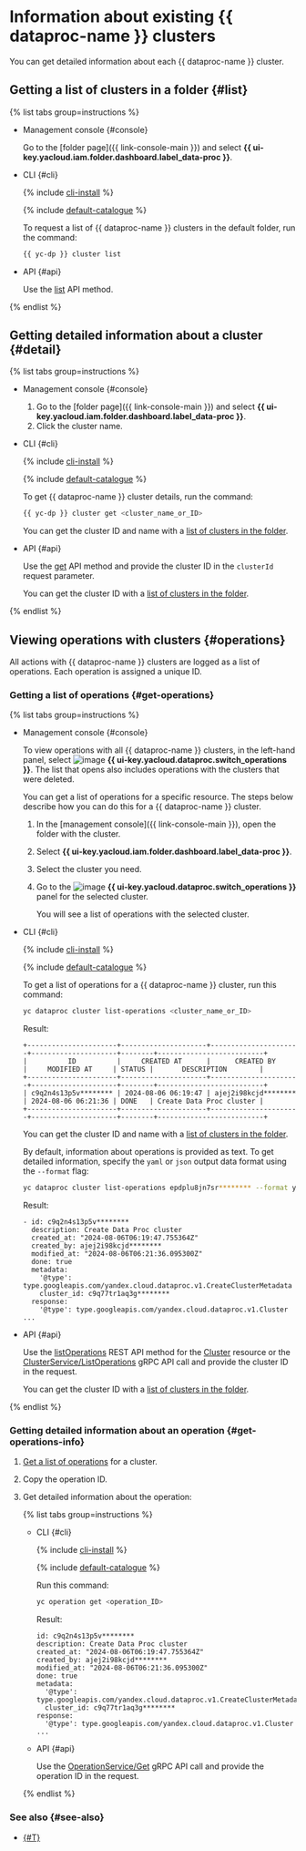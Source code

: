 # Information about existing {{ dataproc-name }} clusters

You can get detailed information about each {{ dataproc-name }} cluster.

## Getting a list of clusters in a folder {#list}

{% list tabs group=instructions %}

- Management console {#console}

    Go to the [folder page]({{ link-console-main }}) and select **{{ ui-key.yacloud.iam.folder.dashboard.label_data-proc }}**.

- CLI {#cli}

    {% include [cli-install](../../_includes/cli-install.md) %}

    {% include [default-catalogue](../../_includes/default-catalogue.md) %}

    To request a list of {{ dataproc-name }} clusters in the default folder, run the command:

    ```bash
    {{ yc-dp }} cluster list
    ```

- API {#api}

    Use the [list](../api-ref/Cluster/list.md) API method.

{% endlist %}

## Getting detailed information about a cluster {#detail}

{% list tabs group=instructions %}

- Management console {#console}

    1. Go to the [folder page]({{ link-console-main }}) and select **{{ ui-key.yacloud.iam.folder.dashboard.label_data-proc }}**.
    1. Click the cluster name.

- CLI {#cli}

    {% include [cli-install](../../_includes/cli-install.md) %}

    {% include [default-catalogue](../../_includes/default-catalogue.md) %}

    To get {{ dataproc-name }} cluster details, run the command:

    ```bash
    {{ yc-dp }} cluster get <cluster_name_or_ID>
    ```

    You can get the cluster ID and name with a [list of clusters in the folder](#list).

- API {#api}

    Use the [get](../api-ref/Cluster/get.md) API method and provide the cluster ID in the `clusterId` request parameter.

    You can get the cluster ID with a [list of clusters in the folder](#list).

{% endlist %}

## Viewing operations with clusters {#operations}

All actions with {{ dataproc-name }} clusters are logged as a list of operations. Each operation is assigned a unique ID.

### Getting a list of operations {#get-operations}

{% list tabs group=instructions %}

- Management console {#console}

  To view operations with all {{ dataproc-name }} clusters, in the left-hand panel, select ![image](../../_assets/console-icons/list-check.svg) **{{ ui-key.yacloud.dataproc.switch_operations }}**. The list that opens also includes operations with the clusters that were deleted.

  You can get a list of operations for a specific resource. The steps below describe how you can do this for a {{ dataproc-name }} cluster.

  1. In the [management console]({{ link-console-main }}), open the folder with the cluster.
  1. Select **{{ ui-key.yacloud.iam.folder.dashboard.label_data-proc }}**.
  1. Select the cluster you need.
  1. Go to the ![image](../../_assets/console-icons/list-check.svg) **{{ ui-key.yacloud.dataproc.switch_operations }}** panel for the selected cluster.

     You will see a list of operations with the selected cluster.

- CLI {#cli}

  {% include [cli-install](../../_includes/cli-install.md) %}

  {% include [default-catalogue](../../_includes/default-catalogue.md) %}

  To get a list of operations for a {{ dataproc-name }} cluster, run this command:

  ```bash
  yc dataproc cluster list-operations <cluster_name_or_ID>
  ```

  Result:

  ```text
  +----------------------+---------------------+----------------------+---------------------+--------+--------------------------+
  |          ID          |     CREATED AT      |      CREATED BY      |     MODIFIED AT     | STATUS |       DESCRIPTION        |
  +----------------------+---------------------+----------------------+---------------------+--------+--------------------------+
  | c9q2n4s13p5v******** | 2024-08-06 06:19:47 | ajej2i98kcjd******** | 2024-08-06 06:21:36 | DONE   | Create Data Proc cluster |
  +----------------------+---------------------+----------------------+---------------------+--------+--------------------------+
  ```

  You can get the cluster ID and name with a [list of clusters in the folder](#list).

  By default, information about operations is provided as text. To get detailed information, specify the `yaml` or `json` output data format using the `--format` flag:

  ```bash
  yc dataproc cluster list-operations epdplu8jn7sr******** --format yaml
  ```

  Result:

  ```text
  - id: c9q2n4s13p5v********
    description: Create Data Proc cluster
    created_at: "2024-08-06T06:19:47.755364Z"
    created_by: ajej2i98kcjd********
    modified_at: "2024-08-06T06:21:36.095300Z"
    done: true
    metadata:
      '@type': type.googleapis.com/yandex.cloud.dataproc.v1.CreateClusterMetadata
      cluster_id: c9q77tr1aq3g********
    response:
      '@type': type.googleapis.com/yandex.cloud.dataproc.v1.Cluster
  ...
  ```

- API {#api}

  Use the [listOperations](../api-ref/Cluster/listOperations.md) REST API method for the [Cluster](../api-ref/Cluster/index.md) resource or the [ClusterService/ListOperations](../api-ref/grpc/Cluster/listOperations.md) gRPC API call and provide the cluster ID in the request.

  You can get the cluster ID with a [list of clusters in the folder](#list).

{% endlist %}

### Getting detailed information about an operation {#get-operations-info}

1. [Get a list of operations](#get-operations) for a cluster.
1. Copy the operation ID.
1. Get detailed information about the operation:

   {% list tabs group=instructions %}

   - CLI {#cli}

     {% include [cli-install](../../_includes/cli-install.md) %}

     {% include [default-catalogue](../../_includes/default-catalogue.md) %}

     Run this command:

     ```bash
     yc operation get <operation_ID>
     ```

     Result:

     ```text
     id: c9q2n4s13p5v********
     description: Create Data Proc cluster
     created_at: "2024-08-06T06:19:47.755364Z"
     created_by: ajej2i98kcjd********
     modified_at: "2024-08-06T06:21:36.095300Z"
     done: true
     metadata:
       '@type': type.googleapis.com/yandex.cloud.dataproc.v1.CreateClusterMetadata
       cluster_id: c9q77tr1aq3g********
     response:
       '@type': type.googleapis.com/yandex.cloud.dataproc.v1.Cluster
     ...
     ```

   - API {#api}

     Use the [OperationService/Get](../api-ref/grpc/Operation/get.md) gRPC API call and provide the operation ID in the request.

   {% endlist %}

### See also {#see-also}

* [{#T}](../../api-design-guide/concepts/about-async.md)